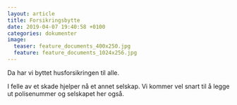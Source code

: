 ```yaml
---
layout: article
title: Forsikringsbytte
date: 2019-04-07 19:40:58 +0100
categories: dokumenter
image:
  teaser: feature_documents_400x250.jpg
  feature: feature_documents_1024x256.jpg
---
```

Da har vi byttet husforsikringen til alle.

I felle av et skade hjelper nå et annet selskap. Vi kommer vel snart til å legge ut polisenummer og selskapet her også.

